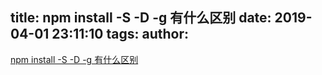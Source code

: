 title: npm install -S -D -g 有什么区别
date: 2019-04-01 23:11:10
tags:
author:
---

[npm install -S -D -g 有什么区别](https://www.jianshu.com/p/2e7f3b69e51e)